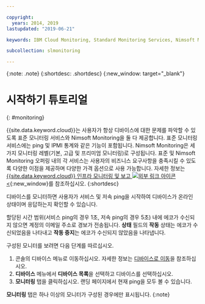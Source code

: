 ```yaml
---

copyright:
  years: 2014, 2019
lastupdated: "2019-06-21"

keywords: IBM Cloud Monitoring, Standard Monitoring Services, Nimsoft Monitoring

subcollection: slmonitoring

---
```


{:note: .note}
{:shortdesc: .shortdesc}
{:new_window: target="_blank"}

# 시작하기 튜토리얼
{: #monitoring}

{{site.data.keyword.cloud}}는 사용자가 항상 디바이스에 대한 문제를 파악할 수 있도록 표준 모니터링 서비스와 Nimsoft Monitoring을 둘 다 제공합니다. 표준 모니터링 서비스에는 ping 및 IPMI 통계와 같은 기능이 포함됩니다. Nimsoft Monitoring은 세 가지 모니터링 레벨(기본, 고급 및 프리미엄 모니터링)로 구성됩니다. 표준 및 Nimsoft Monitoring 오퍼링 내의 각 서비스는 사용자의 비즈니스 요구사항을 충족시킬 수 있도록 다양한 이점을 제공하며 다양한 가격 옵션으로 사용 가능합니다. 자세한 정보는 [{{site.data.keyword.cloud}} 인프라 모니터링 및 보고 ![외부 링크 아이콘](../../icons/launch-glyph.svg "외부 링크 아이콘")<](https://www.ibm.com/cloud/infrastructure/monitoring){:new_window}를 참조하십시오.
{:shortdesc}

디바이스를 모니터하면 사용자가 서비스 및 저속 ping을 시작하여 디바이스가 온라인 상태이며 응답하는지 확인할 수 있습니다.

할당된 시간 범위(서비스 ping의 경우 1초, 저속 ping의 경우 5초) 내에 에코가 수신되지 않으면 계정의 이메일 주소로 경보가 전송됩니다. **상태** 필드의 **작동** 상태는 에코가 수신되었음을 나타내고 **작동 중지**는 에코가 수신되지 않았음을 나타냅니다.

구성된 모니터를 보려면 다음 단계를 따르십시오.

1. 콘솔의 디바이스 메뉴로 이동하십시오. 자세한 정보는 [디바이스로 이동](/docs/infrastructure/SLmonitoring?topic=virtual-servers-navigating-devices)을 참조하십시오. 
2. **디바이스** 메뉴에서 **디바이스 목록**을 선택하고 디바이스를 선택하십시오. 
3. **모니터링** 탭을 클릭하십시오. 랜딩 페이지에서 현재 ping을 모두 볼 수 있습니다. 

**모니터링** 탭은 하나 이상의 모니터가 구성된 경우에만 표시됩니다.
{:note}

